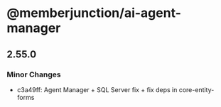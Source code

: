 # @memberjunction/ai-agent-manager

## 2.55.0

### Minor Changes

- c3a49ff: Agent Manager + SQL Server fix + fix deps in core-entity-forms

